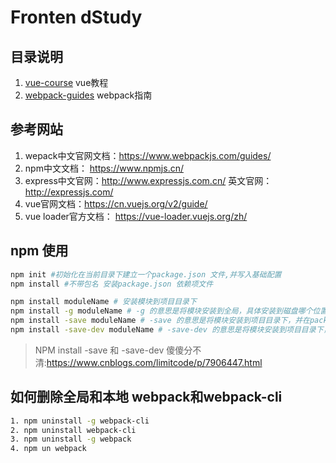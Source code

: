 # Fronten dStudy

## 目录说明
1. [vue-course](./vue-course) vue教程
2. [webpack-guides](./webpack-guides) webpack指南

## 参考网站
1. wepack中文官网文档：https://www.webpackjs.com/guides/
2. npm中文文档： https://www.npmjs.cn/
3. express中文官网：http://www.expressjs.com.cn/ 英文官网：http://expressjs.com/
4. vue官网文档：https://cn.vuejs.org/v2/guide/
5. vue loader官方文档： https://vue-loader.vuejs.org/zh/

## npm 使用
``` bash
npm init #初始化在当前目录下建立一个package.json 文件,并写入基础配置
npm install #不带包名 安装package.json 依赖项文件

npm install moduleName # 安装模块到项目目录下
npm install -g moduleName # -g 的意思是将模块安装到全局，具体安装到磁盘哪个位置，要看 npm config prefix 的位置。
npm install -save moduleName # -save 的意思是将模块安装到项目目录下，并在package文件的dependencies节点写入依赖。
npm install -save-dev moduleName # -save-dev 的意思是将模块安装到项目目录下，并在package文件的devDependencies节点写入依赖。

```
> NPM install -save 和 -save-dev 傻傻分不清:https://www.cnblogs.com/limitcode/p/7906447.html

## 如何删除全局和本地 webpack和webpack-cli
``` bash
1. npm uninstall -g webpack-cli
2. npm uninstall webpack-cli
3. npm uninstall -g webpack
4. npm un webpack
```
